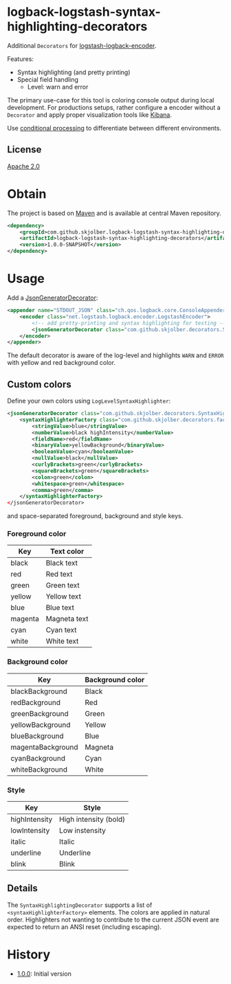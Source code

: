 # logback-logstash-syntax-highlighting-decorators
Additional `Decorators` for [logstash-logback-encoder].

Features:
  * Syntax highlighting (and pretty printing)
  * Special field handling
    * Level: warn and error

The primary use-case for this tool is coloring console output during local development. For productions setups, rather configure a encoder without a `Decorator` and apply proper visualization tools like [Kibana]. 

Use [conditional processing] to differentiate between different environments.

## License
[Apache 2.0]

# Obtain
The project is based on [Maven] and is available at central Maven repository.

```xml
<dependency>
    <groupId>com.github.skjolber.logback-logstash-syntax-highlighting-decorators</groupId>
    <artifactId>logback-logstash-syntax-highlighting-decorators</artifactId>
    <version>1.0.0-SNAPSHOT</version>
</dependency>
```

# Usage
Add a [JsonGeneratorDecorator]:

```xml
<appender name="STDOUT_JSON" class="ch.qos.logback.core.ConsoleAppender">
    <encoder class="net.logstash.logback.encoder.LogstashEncoder">
        <!-- add pretty-printing and syntax highlighting for testing -->
        <jsonGeneratorDecorator class="com.github.skjolber.decorators.SyntaxHighlightingDecorator"/>
    </encoder>
</appender>
```

The default decorator is aware of the log-level and highlights `WARN` and `ERROR` with yellow and red background color. 

## Custom colors
Define your own colors using `LogLevelSyntaxHighlighter`:

```xml
<jsonGeneratorDecorator class="com.github.skjolber.decorators.SyntaxHighligtingDecorator"/>
    <syntaxHighlighterFactory class="com.github.skjolber.decorators.factory.LogLevelSyntaxHighlighter">
        <stringValue>blue</stringValue>
        <numberValue>black highIntensity</numberValue>
        <fieldName>red</fieldName>
        <binaryValue>yellowBackground</binaryValue>
        <booleanValue>cyan</booleanValue>
        <nullValue>black</nullValue>
        <curlyBrackets>green</curlyBrackets>
        <squareBrackets>green</squareBrackets>
        <colon>green</colon>
        <whitespace>green</whitespace>
        <comma>green</comma>
    </syntaxHighlighterFactory>
</jsonGeneratorDecorator>
 ```

and space-separated foreground, background and style keys.

### Foreground color
| Key | Text color |
| ----- | ----------- |
| black | Black text |
| red | Red text | 
| green | Green text |
| yellow | Yellow text |
| blue | Blue text |
| magenta | Magneta text |
| cyan | Cyan text |
| white | White text |

### Background color
| Key | Background color |
| ----- | ----------- |
| blackBackground | Black |
| redBackground | Red |
| greenBackground | Green |
| yellowBackground | Yellow |
| blueBackground | Blue |
| magentaBackground | Magneta |
| cyanBackground | Cyan | 
| whiteBackground | White |
 
### Style
| Key | Style |
| ----- | ----------- |
| highIntensity | High intensity (bold) |
| lowIntensity | Low instensity |
| italic | Italic
| underline | Underline
| blink| Blink |


## Details
The `SyntaxHighlightingDecorator` supports a list of `<syntaxHighlighterFactory>` elements. The colors are applied in natural order. Highlighters not wanting to contribute to the current JSON event are expected to return an ANSI reset (including escaping).

# History

 - [1.0.0]: Initial version

[Apache 2.0]:          		http://www.apache.org/licenses/LICENSE-2.0.html
[issue-tracker]:       		https://github.com/skjolber/logback-logstash-syntax-highlighting-decorators/issues
[Maven]:                	http://maven.apache.org/
[1.0.0]:					https://github.com/skjolber/logback-logstash-syntax-highlighting-decorators/releases/tag/logback-logstash-syntax-highlighting-decorators-1.0.0
[jackson-syntax-highlight]:	https://github.com/skjolber/jackson-syntax-highlight
[Jackson]:					https://github.com/FasterXML/jackson
[ANSI]:						https://en.wikipedia.org/wiki/ANSI_escape_code
[JSON]:						https://no.wikipedia.org/wiki/JSON
[JsonGeneratorDecorator]:	https://github.com/logstash/logstash-logback-encoder/blob/master/src/main/java/net/logstash/logback/decorate/JsonGeneratorDecorator.java
[logstash-logback-encoder]:	https://github.com/logstash/logstash-logback-encoder
[Kibana]:                   https://www.elastic.co/products/kibana
[conditional processing]:	https://logback.qos.ch/manual/configuration.html#conditional

